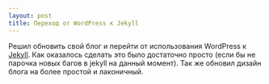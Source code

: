 ```yaml
---
layout: post
title: Переход от WordPress к Jekyll
---
```

Решил обновить свой блог и перейти от использования WordPress к [Jekyll](http://jekyllrb.com/). 
Как оказалось сделать это было достаточно просто (если бы не парочка новых багов в jekyll на данный момент). 
Так же обновил дизайн блога на более простой и лаконичный. 
<!--more-->
